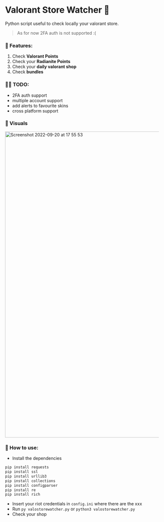 # Valorant Store Watcher  👀 

Python script useful to check locally your valorant store. 
> As for now 2FA auth is not supported :(

### 🍕 Features:
1) Check **Valorant Points**
2) Check your **Radianite Points**
3) Check your **daily valorant shop**
4) Check **bundles**

### ✍🏼 TODO:
- 2FA auth support
- multiple account support
- add alerts to favourite skins
- cross platform support

### 🌊 Visuals
<img width="1002" alt="Screenshot 2022-09-20 at 17 55 53" src="https://user-images.githubusercontent.com/81587335/191309480-b2332639-3698-4e3e-bec0-f2c4d0d20a25.png">


### 📃 How to use:
- Install the dependencies
```python
pip install requests
pip install ssl
pip install urllib3
pip install collections
pip install configparser
pip install re
pip install rich
```
- Insert your riot credentials in `config.ini` where there are the xxx
- Run `py valostorewatcher.py` or `python3 valostorewatcher.py`
- Check your shop
